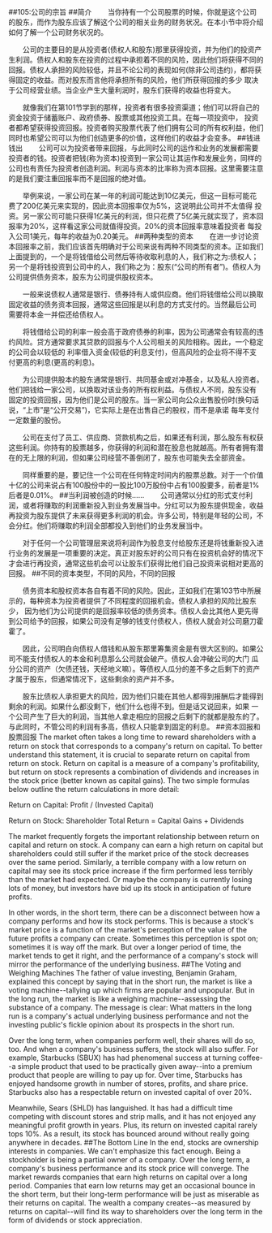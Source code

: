 ##105:公司的宗旨
##简介
　　当你持有一个公司股票的时候，你就是这个公司的股东，而作为股东应该了解这个公司的相关业务的财务状况。在本小节中将介绍如何了解一个公司财务状况的。

　　公司的主要目的是从投资者(债权人和股东)那里获得投资，并为他们的投资产生利润。债权人和股东在投资的过程中承担着不同的风险，因此他们将获得不同的
回报。债权人承担的风险较低，并且不论公司的表现如何(除非公司违约)，都将获得固定的收益。而对股东而言他将承担所有的风险，他们所获得回报的多少
取决于公司经营业绩。当企业产生大量利润时，股东们获得的收益也将变大。

　　就像我们在第101节学到的那样，投资者有很多投资渠道；他们可以将自己的资金投资于储蓄账户、政府债券、股票或其他投资工具。在每一项投资中，
投资者都希望获得投资回报。投资者购买股票代表了他们拥有公司的所有权利益，他们同时也希望公司可以为他们创造更多的价值，这样他们的收益才会变多。
##钱进钱出
　　公司可以为投资者带来回报，与此同时公司的运作和业务的发展都需要投资者的钱。投资者把钱(称为资本)投资到一家公司让其运作和发展业务，同样的
公司也有责任为投资者创造利润。利润与资本的比率称为资本回报。这里需要注意的是我们要注重回报率而不是回报的绝对值。

　　举例来说，一家公司在某一年的利润可能达到10亿美元，但这一目标可能花费了200亿美元来实现的，因此资本回报率仅为5%，这说明此公司并不太值得
投资。另一家公司可能只获得1亿美元的利润，但只花费了5亿美元就实现了，资本回报率为20%，这样看这家公司就值得投资。20%的资本回报率意味着投资者
每投入公司1美元，每年的收益为0.20美元。
##两种类型的资本
　　在进一步讨论资本回报率之前，我们应该首先明确对于公司来说有两种不同类型的资本。正如我们上面提到的，一个是将钱借给公司然后等待收取利息的人，我们称之为:债权人；
另一个是将钱投资到公司中的人，我们称之为：股东(“公司的所有者”)。债权人为公司提供债务资本，股东为公司提供股权资本。

　　一般来说债权人通常是银行、债券持有人或供应商。他们将钱借给公司以换取固定收益的债务资本回报，通常这些回报是以利息的方式支付的。当然最后公司
需要将本金一并偿还给债权人。

　　将钱借给公司的利率一般会高于政府债券的利率，因为公司通常会有较高的违约风险。贷方通常要求其贷款的回报与个人公司相关的风险相称。因此，一个稳定的公司会以较低的
利率借入资金(较低的利息支付)，但高风险的企业将不得不支付更高的利息(更高的利息)。

　　为公司提供股本的股东通常是银行、共同基金或对冲基金，以及私人投资者。他们把钱给一家公司，以换取对该业务的所有权利益。与债权人不同，股东没有
固定的投资回报，因为他们是公司的股东。当一家公司向公众出售股份时(换句话说，“上市”是“公开交易”)，它实际上是在出售自己的股权，而不是承诺
每年支付一定数量的股份。

　　公司在支付了员工、供应商、贷款机构之后，如果还有利润，那么股东有权获这些利润。你持有的股票越多，你获得的利润和潜在股息也就越高。所有者拥有潜在的无上限的利润，但如果公司经营不善倒闭了，股东也可能失去全部资金。

　　同样重要的是，要记住一个公司在任何特定时间内的股票总数。对于一个价值十亿的公司来说占有100股份中的一股比100万股份中占有100股要多，前者是1%后者是0.01%。
##当利润被创造的时候……
　　公司通常以分红的形式支付利润，或者将赚取的利润重新投入到业务发展当中。分红可以为股东提供现金，收益再投资为股东提供了未来获得更多利润的机会。许多公司，特别是年轻的公司，不会分红。他们将赚取的利润全部都投入到他们的业务发展当中。

　　对于任何一个公司管理层来说将利润作为股息支付给股东还是将钱重新投入进行业务的发展是一项重要的决定。真正对股东好的公司只有在投资机会好的情况下才会进行再投资，通常这些机会可以让股东们获得比他们自己投资来说相对更高的回报。
##不同的资本类型，不同的风险，不同的回报

　　债务资本和股权资本各自有着不同的风险。因此，正如我们在第103节中所展示的，每种资本为投资者提供了不同程度的回报机会。债权人承担的风险比股东少，
因为他们为公司提供的是回报率较低的债务资本。债权人会比其他人更先得到公司给予的回报，如果公司没有足够的钱支付债权人，债权人就会对公司磨刀霍霍了。

　　因此，公司明白向债权人借钱和从股东那里筹集资金是有很大区别的。如果公司不能支付债权人的本金和利息那么公司就会破产。债权人会冲破公司的大门
瓜分公司的资产（欠债还钱，天经地义嘛）。等债权人瓜分的差不多之后剩下的资产才属于股东，但通常情况下，这些剩余的资产并不多。

　　股东比债权人承担更大的风险，因为他们只能在其他人都得到报酬后才能得到剩余的利润。如果什么都没剩下，他们什么也得不到。但是话又说回来，如果
一个公司产生了巨大的利润，当其他人拿走相应的回报之后剩下的就都是股东的了。与此同时，不管公司的利润有多高，债权人只能拿到固定的利息。
##资本回报和股票回报
The market often takes a long time to reward shareholders with a return on stock that corresponds to a company's return 
on capital. To better understand this statement, it is crucial to separate return on capital from return on stock. 
Return on capital is a measure of a company's profitability, but return on stock represents a combination of dividends 
and increases in the stock price (better known as capital gains). The two simple formulas below outline the return 
calculations in more detail:

Return on Capital: Profit / (Invested Capital)

Return on Stock: Shareholder Total Return = Capital Gains + Dividends

The market frequently forgets the important relationship between return on capital and return on stock. A company can 
earn a high return on capital but shareholders could still suffer if the market price of the stock decreases over the 
same period. Similarly, a terrible company with a low return on capital may see its stock price increase if the firm 
performed less terribly than the market had expected. Or maybe the company is currently losing lots of money, but 
investors have bid up its stock in anticipation of future profits.

In other words, in the short term, there can be a disconnect between how a company performs and how its stock performs. 
This is because a stock's market price is a function of the market's perception of the value of the future profits a 
company can create. Sometimes this perception is spot on; sometimes it is way off the mark. But over a longer period 
of time, the market tends to get it right, and the performance of a company's stock will mirror the performance of the 
underlying business.
##The Voting and Weighing Machines
The father of value investing, Benjamin Graham, explained this concept by saying that in the short run, the market is 
like a voting machine--tallying up which firms are popular and unpopular. But in the long run, the market is like a 
weighing machine--assessing the substance of a company. The message is clear: What matters in the long run is a company's 
actual underlying business performance and not the investing public's fickle opinion about its prospects in the short run.

Over the long term, when companies perform well, their shares will do so, too. And when a company's business suffers, 
the stock will also suffer. For example, Starbucks (SBUX) has had phenomenal success at turning coffee--a simple product 
that used to be practically given away--into a premium product that people are willing to pay up for. Over time, Starbucks 
has enjoyed handsome growth in number of stores, profits, and share price. Starbucks also has a respectable return on 
invested capital of over 20%.

Meanwhile, Sears (SHLD) has languished. It has had a difficult time competing with discount stores and strip malls, 
and it has not enjoyed any meaningful profit growth in years. Plus, its return on invested capital rarely tops 10%. 
As a result, its stock has bounced around without really going anywhere in decades.
##The Bottom Line
In the end, stocks are ownership interests in companies. We can't emphasize this fact enough. Being a stockholder is 
being a partial owner of a company.
Over the long term, a company's business performance and its stock price will converge. The market rewards companies 
that earn high returns on capital over a long period. Companies that earn low returns may get an occasional bounce in 
the short term, but their long-term performance will be just as miserable as their returns on capital. The wealth a 
company creates--as measured by returns on capital--will find its way to shareholders over the long term in the form 
of dividends or stock appreciation.
